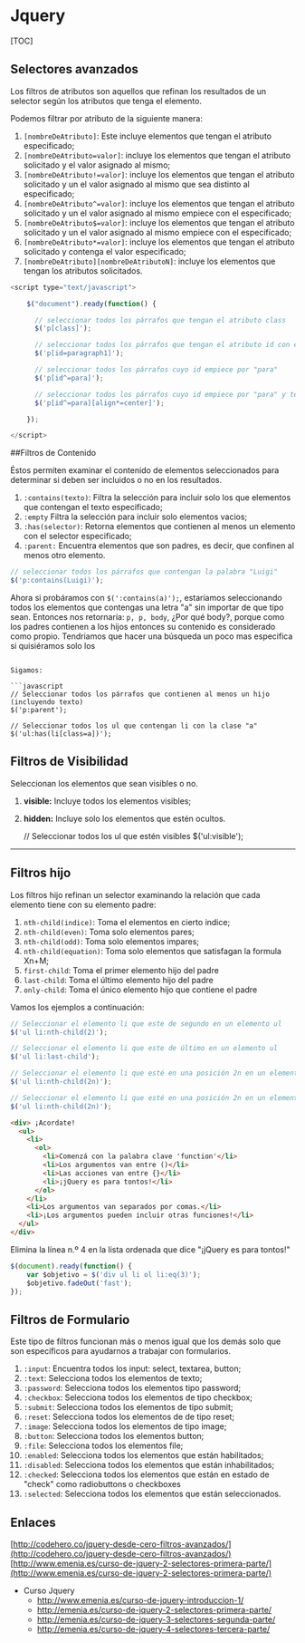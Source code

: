 # Jquery

[TOC]

## Selectores avanzados

Los filtros de atributos son aquellos que refinan los resultados de un selector según los atributos que tenga el elemento.

Podemos filtrar por atributo de la siguiente manera:

1. `[nombreDeAtributo]`: Este incluye elementos que tengan el atributo especificado;
2. `[nombreDeAtributo=valor]`: incluye los elementos que tengan el atributo solicitado y el valor asignado al mismo;
3. `[nombreDeAtributo!=valor]`: incluye los elementos que tengan el atributo solicitado y un el valor asignado al mismo que sea distinto al especificado;
4. `[nombreDeAtributo^=valor]`: incluye los elementos que tengan el atributo solicitado y un el valor asignado al mismo empiece con el especificado;
5. `[nombreDeAtributo$=valor]`: incluye los elementos que tengan el atributo solicitado y un el valor asignado al mismo empiece con el especificado;
6. `[nombreDeAtributo*=valor]`: incluye los elementos que tengan el atributo solicitado y contenga el valor especificado;
7. `[nombreDeAtributo][nombreDeAtributoN]`: incluye los elementos que tengan los atributos solicitados.


```javascript
<script type="text/javascript">

    $("document").ready(function() {

      // seleccionar todos los párrafos que tengan el atributo class
      $('p[class]');

      // seleccionar todos los párrafos que tengan el atributo id con el valor paragraph1
      $('p[id=paragraph1]');

      // seleccionar todos los párrafos cuyo id empiece por "para"
      $('p[id^=para]');

      // seleccionar todos los párrafos cuyo id empiece por "para" y tenga un atributo llamado align que contenga "center"
      $('p[id^=para][align*=center]');

    });

</script>
```


##Filtros de Contenido

Éstos permiten examinar el contenido de elementos seleccionados para determinar si deben ser incluidos o no en los resultados.

1. `:contains(texto)`: Filtra la selección para incluir solo los que elementos que contengan el texto especificado;
2. `:empty` Filtra la selección para incluir solo elementos vacios;
3. `:has(selector)`: Retorna elementos que contienen al menos un elemento con el selector especificado;
4. `:parent:` Encuentra elementos que son padres, es decir, que confinen al menos otro elemento.

```javascript
// seleccionar todos los párrafos que contengan la palabra "Luigi"
$('p:contains(Luigi)');
```

Ahora si probáramos con `$(':contains(a)');`, estaríamos seleccionando todos los elementos que contengas una letra "a" sin importar de que tipo sean. Entonces nos retornaría: `p, p, body`, ¿Por qué body?, porque como los padres contienen a los hijos entonces su contenido es considerado como propio. Tendriamos que hacer una búsqueda un poco mas especifica si quisiéramos solo los
```

Sigamos:

```javascript
// Seleccionar todos los párrafos que contienen al menos un hijo (incluyendo texto)
$('p:parent');

// Seleccionar todos los ul que contengan li con la clase "a"
$('ul:has(li[class=a])');
```

## Filtros de Visibilidad

Seleccionan los elementos que sean visibles o no.

1. **visible:** Incluye todos los elementos visibles;
2. **hidden:** Incluye solo los elementos que estén ocultos.

    // Seleccionar todos los ul que estén visibles
    $('ul:visible');

* * *

## Filtros hijo

Los filtros hijo refinan un selector examinando la relación que cada elemento tiene con su elemento padre:

1. `nth-child(indice)`: Toma el elementos en cierto indice;
2. `nth-child(even)`: Toma solo elementos pares;
3. `nth-child(odd)`: Toma solo elementos impares;
4. `nth-child(equation)`: Toma solo elementos que satisfagan la formula Xn+M;
5. `first-child`: Toma el primer elemento hijo del padre
6. `last-child`: Toma el último elemento hijo del padre
7. `only-child`: Toma el único elemento hijo que contiene el padre

Vamos los ejemplos a continuación:

```javascript
// Seleccionar el elemento li que este de segundo en un elemento ul
$('ul li:nth-child(2)');

// Seleccionar el elemento li que este de último en un elemento ul
$('ul li:last-child');

// Seleccionar el elemento li que esté en una posición 2n en un elemento ul
$('ul li:nth-child(2n)');

// Seleccionar el elemento li que esté en una posición 2n en un elemento ul
$('ul li:nth-child(2n)');
```
```html
<div> ¡Acordate!
  <ul>
    <li>
      <ol>
        <li>Comenzá con la palabra clave 'function'</li>
        <li>Los argumentos van entre ()</li>
        <li>Las acciones van entre {}</li>
        <li>¡jQuery es para tontos!</li>
      </ol>
    </li>
    <li>Los argumentos van separados por comas.</li>
    <li>¡Los argumentos pueden incluir otras funciones!</li>
  </ul>
</div>   
```

Elimina la línea n.º 4 en la lista ordenada que dice "¡jQuery es para tontos!"
```javascript
$(document).ready(function() {
    var $objetivo = $('div ul li ol li:eq(3)');
    $objetivo.fadeOut('fast');
});
```


## Filtros de Formulario

Este tipo de filtros funcionan más o menos igual que los demás solo que son específicos para ayudarnos a trabajar con formularios.

1. `:input`: Encuentra todos los input: select, textarea, button;
2. `:text`: Selecciona todos los elementos de texto;
3. `:password`: Selecciona todos los elementos tipo password;
4. `:checkbox`: Selecciona todos los elementos de tipo checkbox;
5. `:submit`: Selecciona todos los elementos de tipo submit;
6. `:reset`: Selecciona todos los elementos de de tipo reset;
7. `:image`: Selecciona todos los elementos de tipo image;
8. `:button`: Selecciona todos los elementos button;
9. `:file`: Selecciona todos los elementos file;
10. `:enabled`: Selecciona todos los elementos que están habilitados;
11. `:disabled`: Selecciona todos los elementos que están inhabilitados;
12. `:checked`: Selecciona todos los elementos que están en estado de "check" como radiobuttons o checkboxes
13. `:selected`: Selecciona todos los elementos que están seleccionados.

## Enlaces

[http://codehero.co/jquery-desde-cero-filtros-avanzados/](http://codehero.co/jquery-desde-cero-filtros-avanzados/)
[http://www.emenia.es/curso-de-jquery-2-selectores-primera-parte/](http://www.emenia.es/curso-de-jquery-2-selectores-primera-parte/)
  * Curso Jquery
    * http://www.emenia.es/curso-de-jquery-introduccion-1/
    * http://emenia.es/curso-de-jquery-2-selectores-primera-parte/
    * http://emenia.es/curso-de-jquery-3-selectores-segunda-parte/
    * http://emenia.es/curso-de-jquery-4-selectores-tercera-parte/
